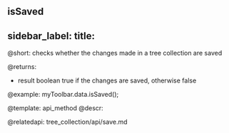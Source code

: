isSaved
---
sidebar_label: 
title: 
---          

@short:
checks whether the changes made in a tree collection are saved


@returns:
- result		boolean				true if the changes are saved, otherwise false


@example:
myToolbar.data.isSaved();


@template:	api_method
@descr:

@relatedapi: tree_collection/api/save.md